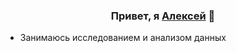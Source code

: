 <h3 align="center">Привет, я <a href="https://t.me/AlexeyPitev" target="_blank">Алексей</a> 👋</h3>


 - Занимаюсь исследованием и анализом данных
<!--
**AlekseyPitev/AlekseyPitev** is a ✨ _special_ ✨ repository because its `README.md` (this file) appears on your GitHub profile.

Here are some ideas to get you started:

- 🔭 I’m currently working on ...
- 🌱 I’m currently learning ...
- 👯 I’m looking to collaborate on ...
- 🤔 I’m looking for help with ...
- 💬 Ask me about ...
- 📫 How to reach me: ...
- 😄 Pronouns: ...
- ⚡ Fun fact: ...
-->
